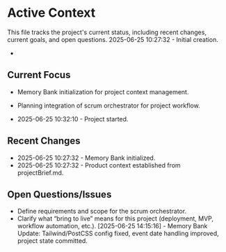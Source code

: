 # Active Context

This file tracks the project's current status, including recent changes, current goals, and open questions.
2025-06-25 10:27:32 - Initial creation.

*

## Current Focus

* Memory Bank initialization for project context management.
* Planning integration of scrum orchestrator for project workflow.

* 2025-06-25 10:32:10 - Project started.
## Recent Changes

* 2025-06-25 10:27:32 - Memory Bank initialized.
* 2025-06-25 10:27:32 - Product context established from projectBrief.md.

## Open Questions/Issues

* Define requirements and scope for the scrum orchestrator.
* Clarify what “bring to live” means for this project (deployment, MVP, workflow automation, etc.).
[2025-06-25 14:15:16] - Memory Bank Update: Tailwind/PostCSS config fixed, event date handling improved, project state committed.